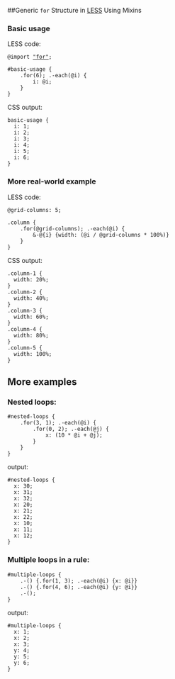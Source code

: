 ##Generic `for` Structure in [LESS](http://lesscss.org/) Using Mixins

### Basic usage
LESS code:
<pre lang="less"><code>@import <a href="../src/for.less">"for"</a>;

#basic-usage {
    .for(6); .-each(@i) {
        i: @i;
    }
}
</code></pre>

CSS output:

    basic-usage {
      i: 1;
      i: 2;
      i: 3;
      i: 4;
      i: 5;
      i: 6;
    }

### More real-world example
LESS code:

    @grid-columns: 5;

    .column {
        .for(@grid-columns); .-each(@i) {
            &-@{i} {width: (@i / @grid-columns * 100%)}
        }
    }

CSS output:

    .column-1 {
      width: 20%;
    }
    .column-2 {
      width: 40%;
    }
    .column-3 {
      width: 60%;
    }
    .column-4 {
      width: 80%;
    }
    .column-5 {
      width: 100%;
    }

More examples
---------------------

### Nested loops:

    #nested-loops {
        .for(3, 1); .-each(@i) {
            .for(0, 2); .-each(@j) {
                x: (10 * @i + @j);
            }
        }
    }

output:

    #nested-loops {
      x: 30;
      x: 31;
      x: 32;
      x: 20;
      x: 21;
      x: 22;
      x: 10;
      x: 11;
      x: 12;
    }

### Multiple loops in a rule:

    #multiple-loops {
        .-() {.for(1, 3); .-each(@i) {x: @i}}
        .-() {.for(4, 6); .-each(@i) {y: @i}}
        .-();
    }

output:

    #multiple-loops {
      x: 1;
      x: 2;
      x: 3;
      y: 4;
      y: 5;
      y: 6;
    }

